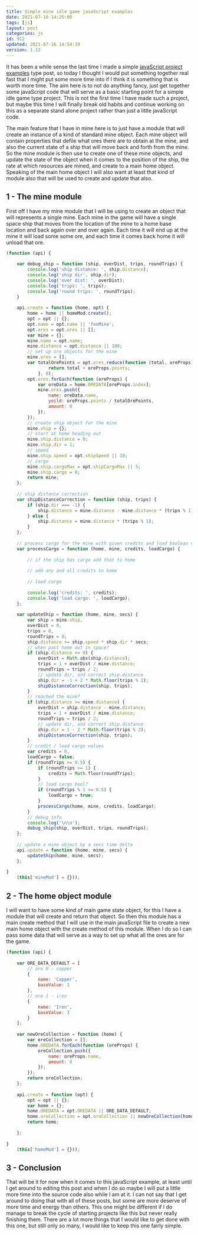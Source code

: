 ```yaml
---
title: Simple mine idle game javaScript examples
date: 2021-07-16 14:25:00
tags: [js]
layout: post
categories: js
id: 912
updated: 2021-07-16 14:54:19
version: 1.12
---
```


It has been a while sense the last time I made a simple [javaScript project examples](/2021/04/02/js-javascript-example/) type post, so today I thought I would put something together real fast that I might put some more time into if I think it is something that is worth more time. The aim here is to not do anything fancy, just get together some javaScript code that will serve as a basic starting point for a simple idle game type project. This is not the first time I have made such a project, but maybe this time I will finally break old habits and continue working on this as a separate stand alone project rather than just a little javaScript code.

The main feature that I have in mine here is to just have a module that will create an instance of a kind of standard mine object. Each mine object will contain properties that defile what ores there are to obtain at the mine, and also the current state of a ship that will move back and forth from the mine. So the mine module is then use to create one of these mine objects, and update the state of the object when it comes to the position of the ship, the rate at which resources are mined, and create to a main home object. Speaking of the main home object I will also want at least that kind of module also that will be used to create and update that also.

<!-- more -->


## 1 - The mine module

First off I have my mine module that I will be using to create an object that will represents a single mine. Each mine in the game will have a single space ship that moves from the location of the mine to a home base location and back again over and over again. Each time it will end up at the mine it will load some some ore, and each time it comes back home it will unload that ore.

```js
(function (api) {
 
    var debug_ship = function (ship, overDist, trips, roundTrips) {
        console.log('ship distance: ', ship.distance);
        console.log('ship dir', ship.dir);
        console.log('over dist: ', overDist);
        console.log('trips: ', trips);
        console.log('round trips: ', roundTrips);
    }
 
    api.create = function (home, opt) {
        home = home || homeMod.create();
        opt = opt || {};
        opt.name = opt.name || 'fooMine';
        opt.ores = opt.ores || [];
        var mine = {};
        mine.name = opt.name;
        mine.distance = opt.distance || 100;
        // set up ore objects for the mine
        mine.ores = [];
        var totalOrePoints = opt.ores.reduce(function (total, oreProps) {
                return total + oreProps.points;
            }, 0);
        opt.ores.forEach(function (oreProps) {
            var oreData = home.OREDATA[oreProps.index];
            mine.ores.push({
                name: oreData.name,
                yeild: oreProps.points / totalOrePoints,
                amount: 0
            });
        });
        // create ship object for the mine
        mine.ship = {};
        // start at home heading out
        mine.ship.distance = 0;
        mine.ship.dir = 1;
        // speed
        mine.ship.speed = opt.shipSpeed || 10;
        // cargo
        mine.ship.cargoMax = opt.shipCargoMax || 5;
        mine.ship.cargo = 0;
        return mine;
    };
 
    // ship distance correction
    var shipDistanceCorrection = function (ship, trips) {
        if (ship.dir === -1) {
            ship.distance = mine.distance - mine.distance * (trips % 1);
        } else {
            ship.distance = mine.distance * (trips % 1);
        }
    };
 
    // process cargo for the mine with given credits and load boolean values
    var processCargo = function (home, mine, credits, loadCargo) {
 
        // if the ship has cargo add that to home
 
        // add any and all credits to home
 
        // load cargo
 
        console.log('credits: ', credits);
        console.log('load cargo: ', loadCargo);
    };
 
    var updateShip = function (home, mine, secs) {
        var ship = mine.ship,
        overDist = 0,
        trips = 0,
        roundTrips = 0;
        ship.distance += ship.speed * ship.dir * secs;
        // when past home out in space?
        if (ship.distance <= 0) {
            overDist = Math.abs(ship.distance);
            trips = 1 + overDist / mine.distance;
            roundTrips = trips / 2;
            // update dir, and correct ship.distance
            ship.dir = -1 + 2 * Math.floor(trips % 2);
            shipDistanceCorrection(ship, trips);
        }
        // reached the mine?
        if (ship.distance >= mine.distance) {
            overDist = ship.distance - mine.distance;
            trips = 1 + overDist / mine.distance;
            roundTrips = trips / 2;
            // update dir, and correct ship.distance
            ship.dir = 1 - 2 * Math.floor(trips % 2);
            shipDistanceCorrection(ship, trips);
        }
        // credit / load cargo values
        var credits = 0,
        loadCargo = false;
        if (roundTrips >= 0.5) {
            if (roundTrips >= 1) {
                credits = Math.floor(roundTrips);
            }
            // load cargo bool?
            if (roundTrips % 1 >= 0.5) {
                loadCargo = true;
            }
            processCargo(home, mine, credits, loadCargo);
        }
        // debug info
        console.log('\n\n');
        debug_ship(ship, overDist, trips, roundTrips);
    };
 
    // update a mine object by a secs time delta
    api.update = function (home, mine, secs) {
        updateShip(home, mine, secs);
    };
 
}
    (this['mineMod'] = {}));
```

## 2 - The home object module

I will want to have some kind of main game state object, for this I have a module that will create and return that object. So then this module has a main create method that I will use in the main javaScript file to create a new main home object with the create method of this module. When I do so I can pass some data that will serve as a way to set up what all the ores are for the game.

```js
(function (api) {
 
    var ORE_DATA_DEFAULT = [
        // ore 0 - copper
        {
            name: 'Copper',
            baseValue: 1
        },
        // ore 1 - iron
        {
            name: 'Iron',
            baseValue: 3
        }
    ];
 
    var newOreCollection = function (home) {
        var oreCollection = [];
        home.OREDATA.forEach(function (oreProps) {
            oreCollection.push({
                name: oreProps.name,
                amount: 0
            });
        });
        return oreCollection;
    };
 
    api.create = function (opt) {
        opt = opt || {};
        var home = {};
        home.OREDATA = opt.OREDATA || ORE_DATA_DEFAULT;
        home.oreCollection = opt.oreCollection || newOreCollection(home);
        return home;
 
    };
 
}
    (this['homeMod'] = {}));
```

## 3 - Conclusion

That will be it for now when it comes to this javaScript example, at least until I get around to editing this post and when I do so maybe I will put a little more time into the source code also while I am at it. I can not say that I get around to doing that with all of these posts, but some are more deserve of more time and energy than others. This one might be different if I do manage to break the cycle of starting projects like this but never really finishing them. There are a lot more things that I would like to get done with this one, but still only so many, I would like to keep this one fairly simple.

